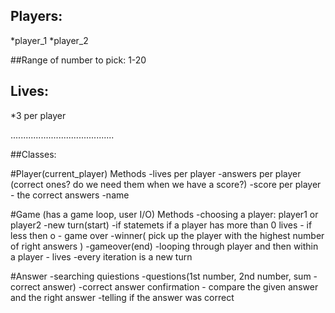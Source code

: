 ## Players: 
*player_1
*player_2

##Range of number to pick:
1-20

## Lives:
*3 per player

.........................................

##Classes:

#Player(current_player)
Methods
-lives per player
-answers per player (correct ones? do we need them when we have a score?)
-score per player - the correct answers
-name


#Game (has a game loop, user I/O)
Methods
-choosing a player: player1 or player2
-new turn(start)
-if statemets if a player has more than 0 lives - if less then o - game over
-winner( pick up the player with the highest number of right answers )
-gameover(end)
-looping through player and then within a player - lives
-every iteration is a new turn


#Answer
-searching quiestions
-questions(1st number, 2nd number, sum  - correct answer)
-correct answer confirmation - compare the given answer and the right answer
-telling if the answer was correct








